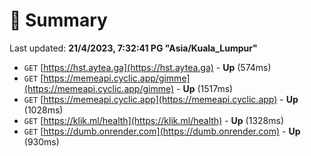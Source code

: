 # 📖 Summary
Last updated: **21/4/2023, 7:32:41 PG "Asia/Kuala_Lumpur"**

- `GET` [https://hst.aytea.ga](https://hst.aytea.ga) - **Up** (574ms)
- `GET` [https://memeapi.cyclic.app/gimme](https://memeapi.cyclic.app/gimme) - **Up** (1517ms)
- `GET` [https://memeapi.cyclic.app](https://memeapi.cyclic.app) - **Up** (1028ms)
- `GET` [https://klik.ml/health](https://klik.ml/health) - **Up** (1328ms)
- `GET` [https://dumb.onrender.com](https://dumb.onrender.com) - **Up** (930ms)
